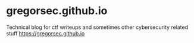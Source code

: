 # gregorsec.github.io

Technical blog for ctf writeups and sometimes other cybersecurity related stuff
https://gregorsec.github.io
